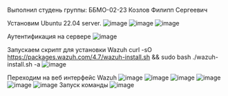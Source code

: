 Выполнил студень группы: ББМО-02-23
Козлов Филипп Сергеевич

Установим Ubuntu 22.04 server.
![image](https://github.com/user-attachments/assets/803180f6-77c3-4b48-8613-0e8570f6c611)
![image](https://github.com/user-attachments/assets/b2597032-3dda-4f65-ae10-6ee39eb91da7)
![image](https://github.com/user-attachments/assets/132bc27e-f0a7-4b12-ab56-f09bb1b9e906)

Аутентификация на сервере
![image](https://github.com/user-attachments/assets/c76ccc70-4ec0-41fc-8f14-059d0c71c0e0)

Запускаем скрипт для установки Wazuh
curl -sO https://packages.wazuh.com/4.7/wazuh-install.sh && sudo bash ./wazuh-install.sh -a
![image](https://github.com/user-attachments/assets/32c1c112-ebc5-4ccd-86bf-86b2d92b9f04)

Переходим на веб интерфейс Wazuh
![image](https://github.com/user-attachments/assets/732256e1-d58a-4d1c-91a8-8f2f3d0bd288)
![image](https://github.com/user-attachments/assets/ad4e2035-0c83-43bb-912c-3a6cbb6e50b6)
![image](https://github.com/user-attachments/assets/8c27bbfd-5f72-496c-ac55-ea9b8132e251)
![image](https://github.com/user-attachments/assets/df9bea17-37d3-4cd8-b177-158cf85eeffc)
![image](https://github.com/user-attachments/assets/7ff2b733-96f9-42d6-ad30-4fd68c289733)
![image](https://github.com/user-attachments/assets/a5e29b6f-a6cc-4049-b21a-855b2096a1bf)
Запуск команды
![image](https://github.com/user-attachments/assets/6b5dec49-ff1c-4532-a37b-b427a6d9befb)
